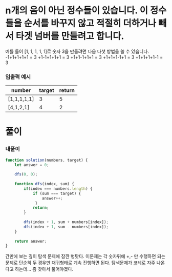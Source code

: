# n개의 음이 아닌 정수들이 있습니다. 이 정수들을 순서를 바꾸지 않고 적절히 더하거나 빼서 타겟 넘버를 만들려고 합니다.

예를 들어 [1, 1, 1, 1, 1]로 숫자 3을 만들려면 다음 다섯 방법을 쓸 수 있습니다.
-1+1+1+1+1 = 3
+1-1+1+1+1 = 3
+1+1-1+1+1 = 3
+1+1+1-1+1 = 3
+1+1+1+1-1 = 3


### 입출력 예시
number|	target|return|
|----------|------|-----|
|[1,1,1,1,1]|3|5|
|[4,1,2,1]|4|2|



# 풀이
### 내풀이
```javascript
function solution(numbers, target) {
    let answer = 0;
    
    dfs(0, 0);
    
    function dfs(index, sum) {
        if(index === numbers.length) {
            if (sum === target) {
                answer++;
             }
            return;
        }
        
        dfs(index + 1, sum + numbers[index]);
        dfs(index + 1, sum - numbers[index]);
    }
    
    return answer;
}
```
간만에 보는 깊이 탐색 문제에 잠깐 벙탓다.
이문제는 각 숫자뒤에 +,- 만 수행하면 되는 문제로 단순히 두 경우만 재귀형태로 계속 진행하면 된다.
탐색문제가 코테로 자주 나온다고 하는데... 좀 찾아서 풀어야겠다.


